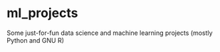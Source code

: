 # ml_projects
Some just-for-fun data science and machine learning projects (mostly Python and GNU R)
